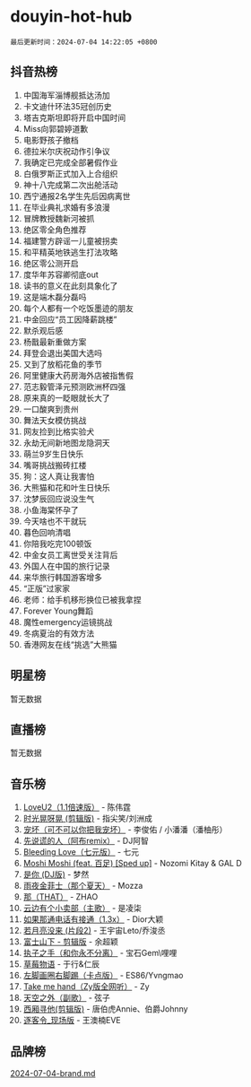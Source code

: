 # douyin-hot-hub

`最后更新时间：2024-07-04 14:22:05 +0800`

## 抖音热榜

1. 中国海军淄博舰抵达汤加
1. 卡文迪什环法35冠创历史
1. 塔吉克斯坦即将开启中国时间
1. Miss向郭碧婷道歉
1. 电影野孩子撤档
1. 德拉米尔庆祝动作引争议
1. 我确定已完成全部暑假作业
1. 白俄罗斯正式加入上合组织
1. 神十八完成第二次出舱活动
1. 西宁通报2名学生先后因病离世
1. 在毕业典礼求婚有多浪漫
1. 冒牌教授魏新河被抓
1. 绝区零全角色推荐
1. 福建警方辟谣一儿童被拐卖
1. 和平精英地铁逃生打法攻略
1. 绝区零公测开启
1. 度华年苏容卿彻底out
1. 读书的意义在此刻具象化了
1. 这是端木磊分磊吗
1. 每个人都有一个吃饭墨迹的朋友
1. 中金回应“员工因降薪跳楼”
1. 默杀观后感
1. 杨戬最新重做方案
1. 拜登会退出美国大选吗
1. 又到了放稻花鱼的季节
1. 阿里健康大药房海外店被指售假
1. 范志毅管泽元预测欧洲杯四强
1. 原来真的一眨眼就长大了
1. 一口酸爽到贵州
1. 舞法天女模仿挑战
1. 网友捡到比格实验犬
1. 永劫无间新地图龙隐洞天
1. 萌兰9岁生日快乐
1. 嘴哥挑战搬砖扛楼
1. 狗：这人真让我害怕
1. 大熊猫和花和叶生日快乐
1. 沈梦辰回应说没生气
1. 小鱼海棠怀孕了
1. 今天啥也不干就玩
1. 暮色回响清唱
1. 你陪我吃完100顿饭
1. 中金女员工离世受关注背后
1. 外国人在中国的旅行记录
1. 来华旅行韩国游客增多
1. “正版”过家家
1. 老师：给手机移形换位已被我拿捏
1. Forever Young舞蹈
1. 魔性emergency运镜挑战
1. 冬病夏治的有效方法
1. 香港网友在线“挑选”大熊猫

## 明星榜

暂无数据

## 直播榜

暂无数据

## 音乐榜

1. [LoveU2（1.1倍速版）](https://sf5-hl-cdn-tos.douyinstatic.com/obj/tos-cn-ve-2774/oQMeDffLaEmgMwgCOEMAFCI6INzoFPgWdD0rsa) - 陈伟霆
1. [时光晃呀晃 (剪辑版)](https://sf5-hl-cdn-tos.douyinstatic.com/obj/tos-cn-ve-2774/o8ACeQem3gwI1x3GIYGAfKG0LJebKFRJDwRwyW) - 指尖笑/刘洲成
1. [宠坏（可不可以你把我宠坏）](https://sf5-hl-cdn-tos.douyinstatic.com/obj/tos-cn-ve-2774/ocWI8ft2gd0rAfXKzvKGeMQM6fVLTLfA8UJzwl) - 李俊佑 / 小潘潘（潘柚彤）
1. [先说谎的人（阿布remix）](https://sf6-cdn-tos.douyinstatic.com/obj/tos-cn-ve-2774/owQtOFmAzBgxBKDOYfeCTQTgE9cDORrOQqmCZy) - DJ阿智
1. [Bleeding Love（七元版）](https://sf5-hl-cdn-tos.douyinstatic.com/obj/tos-cn-ve-2774/oEgC9eZFHQ1MfSRnrfkzFp8AayDWqAQMABBgUs) - 七元
1. [Moshi Moshi (feat. 百足) [Sped up]](https://sf5-hl-cdn-tos.douyinstatic.com/obj/tos-cn-ve-2774/ocCPFQcXJLeroaIdQLIGAoeeYM3OAUYGDguHXz) - Nozomi Kitay & GAL D
1. [是你 (DJ版)](https://sf5-hl-cdn-tos.douyinstatic.com/obj/tos-cn-ve-2774/1ec766e572b34c42853ce6315d426850) - 梦然
1. [雨夜金菲士（那个夏天）](https://sf5-hl-cdn-tos.douyinstatic.com/obj/tos-cn-ve-2774/osPmPLDWQBBE2Z6bftCgYwkFaF4pEYEneXaZQs) - Mozza
1. [那（THAT）](https://sf5-hl-cdn-tos.douyinstatic.com/obj/tos-cn-ve-2774/oIIWGeBZCnlGx9tl0gFlCfwlQbj7QWAD8HYAGg) - ZHAO
1. [云边有个小卖部（主歌）](https://sf5-hl-cdn-tos.douyinstatic.com/obj/tos-cn-ve-2774/okvgzOZylLA4WYUHkAhpy5DrCiqAmBjiMIkJp) - 是凌柒
1. [如果那通电话有接通（1.3x）](https://sf5-hl-cdn-tos.douyinstatic.com/obj/tos-cn-ve-2774/ocJeJKhUhAJG8EYZiEFfGFAPkD3beMQ5mwDv1e) - Dior大颖
1. [若月亮没来 (片段2)](https://sf3-cdn-tos.douyinstatic.com/obj/tos-cn-ve-2774/ocQavLLjkCOeDxGyYeIMGgNAIwJ0QXE1Ve3Fzv) - 王宇宙Leto/乔浚丞
1. [富士山下 - 剪辑版](https://sf5-hl-cdn-tos.douyinstatic.com/obj/tos-cn-ve-2774/o4QGmeUZhQXvtC5BDkogeQni8WbdCBUJEYI12v) - 余超颖
1. [执子之手（和你永不分离）](https://sf5-hl-cdn-tos.douyinstatic.com/obj/tos-cn-ve-2774/oU4mUWISThYfqtA61VOl8PAQGeK2LGGQfFCZfY) - 宝石Gem\哩哩
1. [草莓物语](https://sf5-hl-cdn-tos.douyinstatic.com/obj/tos-cn-ve-2774/okynhJ7jEAIIZBfsLgYMEI8QC3WbQNN66RKzhT) - 于行&仁辰
1. [左脚画圈右脚踢（卡点版）](https://sf3-cdn-tos.douyinstatic.com/obj/tos-cn-ve-2774/oAoAIr8BJv8B7W4CEBMsaSfDWrAiF4izwIDMJg) - ES86/Yvngmao
1. [Take me hand（Zy版全网听）](https://sf5-hl-cdn-tos.douyinstatic.com/obj/tos-cn-ve-2774/owyUoUuVpA1I7BiszAYMSqbGseWQw8P7Ea2BiR) - Zy
1. [天空之外（副歌）](https://sf5-hl-cdn-tos.douyinstatic.com/obj/tos-cn-ve-2774/oAYn0BTp8jS8iSyZSHMUWAikyvAWI1c7aiJTr) - 弦子
1. [西厢寻他(剪辑版)](https://sf5-hl-cdn-tos.douyinstatic.com/obj/tos-cn-ve-2774/oUsAVfAQKlRNxEv5qxvIB8o5qmIWUcXbzJKJhw) - 唐伯虎Annie、伯爵Johnny
1. [逐客令_现场版](https://sf5-hl-cdn-tos.douyinstatic.com/obj/tos-cn-ve-2774/okjvqFftEMAIgLPvI8f4MT5CZVyxmDQdBOwjBv) - 王澳楠EVE

## 品牌榜

[2024-07-04-brand.md](2024-07-04-brand.md)

